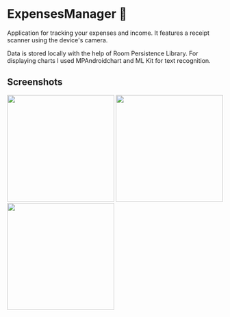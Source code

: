 # ExpensesManager 🧾

Application for tracking your expenses and income. It features a receipt scanner using the device's camera.

Data is stored locally with the help of Room Persistence Library. For displaying charts I used MPAndroidchart and ML Kit for text recognition.

## Screenshots 

<img src = "ss/1.png" width="250" >    <img src = "ss/2.png" width="250" >   <img src = "ss/3.png" width="250">

